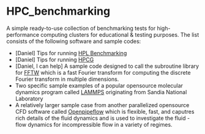 # HPC_benchmarking
A simple ready-to-use collection of benchmarking tests for high-performance computing clusters for educational &amp; testing purposes. 
The list consists of the following software and sample codes:
* [Daniel] Tips for running [HPL Benchmarking](https://netlib.org/benchmark/hpl/)
* [Daniel] Tips for running [HPCG](https://www.hpcg-benchmark.org/)
* [Daniel, I can help] A sample code designed to call the subroutine library for [FFTW](http://www.fftw.org/benchfft/) which is a fast Fourier transform for computing the discrete Fourier transform in multiple dimensions.
* Two specific sample examples of a popular opensource molecular dynamics program called [LAMMPS](https://www.lammps.org/#gsc.tab=0) originating from Sandia National Laboratory
* A relatively larger sample case from another parallelized opensource CFD software called [Openpipeflow](https://openpipeflow.org/index.php?title=Main_Page) which is flexible, fast, and caputres rich details of the fluid dynamics and is used to investigate the fluid -flow dynamics for incompressible flow in a variety of regimes.
